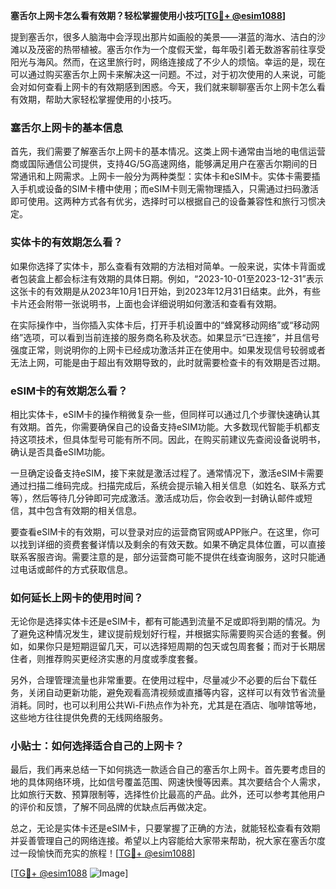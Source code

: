 **塞舌尔上网卡怎么看有效期？轻松掌握使用小技巧[[TG💪+ @esim1088](https://t.me/s/esim1088)]**

提到塞舌尔，很多人脑海中会浮现出那片如画般的美景——湛蓝的海水、洁白的沙滩以及茂密的热带植被。塞舌尔作为一个度假天堂，每年吸引着无数游客前往享受阳光与海风。然而，在这里旅行时，网络连接成了不少人的烦恼。幸运的是，现在可以通过购买塞舌尔上网卡来解决这一问题。不过，对于初次使用的人来说，可能会对如何查看上网卡的有效期感到困惑。今天，我们就来聊聊塞舌尔上网卡怎么看有效期，帮助大家轻松掌握使用的小技巧。

### 塞舌尔上网卡的基本信息

首先，我们需要了解塞舌尔上网卡的基本情况。这类上网卡通常由当地的电信运营商或国际通信公司提供，支持4G/5G高速网络，能够满足用户在塞舌尔期间的日常通讯和上网需求。上网卡一般分为两种类型：实体卡和eSIM卡。实体卡需要插入手机或设备的SIM卡槽中使用；而eSIM卡则无需物理插入，只需通过扫码激活即可使用。这两种方式各有优劣，选择时可以根据自己的设备兼容性和旅行习惯决定。

### 实体卡的有效期怎么看？

如果你选择了实体卡，那么查看有效期的方法相对简单。一般来说，实体卡背面或者包装盒上都会标注有效期的具体日期。例如，“2023-10-01至2023-12-31”表示这张卡的有效期是从2023年10月1日开始，到2023年12月31日结束。此外，有些卡片还会附带一张说明书，上面也会详细说明如何激活和查看有效期。

在实际操作中，当你插入实体卡后，打开手机设置中的“蜂窝移动网络”或“移动网络”选项，可以看到当前连接的服务商名称及状态。如果显示“已连接”，并且信号强度正常，则说明你的上网卡已经成功激活并正在使用中。如果发现信号较弱或者无法上网，可能是由于超出有效期导致的，此时就需要检查卡的有效期是否过期。

### eSIM卡的有效期怎么看？

相比实体卡，eSIM卡的操作稍微复杂一些，但同样可以通过几个步骤快速确认其有效期。首先，你需要确保自己的设备支持eSIM功能。大多数现代智能手机都支持这项技术，但具体型号可能有所不同。因此，在购买前建议先查阅设备说明书，确认是否具备eSIM功能。

一旦确定设备支持eSIM，接下来就是激活过程了。通常情况下，激活eSIM卡需要通过扫描二维码完成。扫描完成后，系统会提示输入相关信息（如姓名、联系方式等），然后等待几分钟即可完成激活。激活成功后，你会收到一封确认邮件或短信，其中包含有效期的相关信息。

要查看eSIM卡的有效期，可以登录对应的运营商官网或APP账户。在这里，你可以找到详细的资费套餐详情以及剩余的有效天数。如果不确定具体位置，可以直接联系客服咨询。需要注意的是，部分运营商可能不提供在线查询服务，这时只能通过电话或邮件的方式获取信息。

### 如何延长上网卡的使用时间？

无论你是选择实体卡还是eSIM卡，都有可能遇到流量不足或即将到期的情况。为了避免这种情况发生，建议提前规划好行程，并根据实际需要购买合适的套餐。例如，如果你只是短期逗留几天，可以选择短周期的包天或包周套餐；而对于长期居住者，则推荐购买更经济实惠的月度或季度套餐。

另外，合理管理流量也非常重要。在使用过程中，尽量减少不必要的后台下载任务，关闭自动更新功能，避免观看高清视频或直播等内容，这样可以有效节省流量消耗。同时，也可以利用公共Wi-Fi热点作为补充，尤其是在酒店、咖啡馆等地，这些地方往往提供免费的无线网络服务。

### 小贴士：如何选择适合自己的上网卡？

最后，我们再来总结一下如何挑选一款适合自己的塞舌尔上网卡。首先要考虑目的地的具体网络环境，比如信号覆盖范围、网速快慢等因素。其次要结合个人需求，比如旅行天数、预算限制等，选择性价比最高的产品。此外，还可以参考其他用户的评价和反馈，了解不同品牌的优缺点后再做决定。

总之，无论是实体卡还是eSIM卡，只要掌握了正确的方法，就能轻松查看有效期并妥善管理自己的网络连接。希望以上内容能给大家带来帮助，祝大家在塞舌尔度过一段愉快而充实的旅程！[[TG💪+ @esim1088](https://t.me/s/esim1088)]

[[TG💪+ @esim1088](https://t.me/s/esim1088) ![Image](https://i.postimg.cc/4NQfJmqS/Snipaste-2025-05-13-00-14-12.png)]